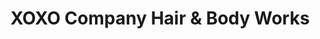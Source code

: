 ---
title: "XOXO Company Hair & Body Works"
url: /bozeman/xoxo-company-hair-und-body-works/
shop: Kosmetik
---